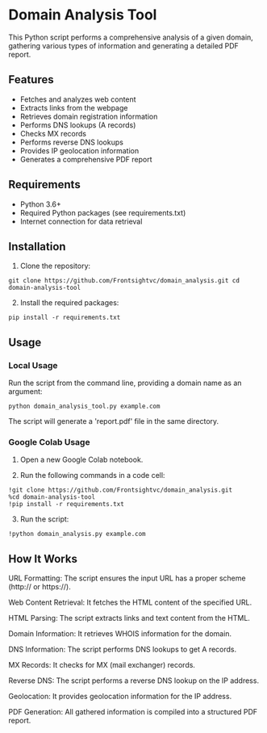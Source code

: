 # Domain Analysis Tool

This Python script performs a comprehensive analysis of a given domain, gathering various types of information and generating a detailed PDF report.

## Features

- Fetches and analyzes web content
- Extracts links from the webpage
- Retrieves domain registration information
- Performs DNS lookups (A records)
- Checks MX records
- Performs reverse DNS lookups
- Provides IP geolocation information
- Generates a comprehensive PDF report

## Requirements

- Python 3.6+
- Required Python packages (see requirements.txt)
- Internet connection for data retrieval

## Installation

1. Clone the repository:

```
git clone https://github.com/Frontsightvc/domain_analysis.git cd domain-analysis-tool
```

2. Install the required packages:

```
pip install -r requirements.txt
```


## Usage

### Local Usage

Run the script from the command line, providing a domain name as an argument:

``` 
python domain_analysis_tool.py example.com
```


The script will generate a 'report.pdf' file in the same directory.

### Google Colab Usage

1. Open a new Google Colab notebook.

2. Run the following commands in a code cell:

```
!git clone https://github.com/Frontsightvc/domain_analysis.git
%cd domain-analysis-tool
!pip install -r requirements.txt
```


3. Run the script:

```
!python domain_analysis.py example.com
```

## How It Works

URL Formatting: The script ensures the input URL has a proper scheme (http:// or https://).

Web Content Retrieval: It fetches the HTML content of the specified URL.

HTML Parsing: The script extracts links and text content from the HTML.

Domain Information: It retrieves WHOIS information for the domain.

DNS Information: The script performs DNS lookups to get A records.

MX Records: It checks for MX (mail exchanger) records.

Reverse DNS: The script performs a reverse DNS lookup on the IP address.

Geolocation: It provides geolocation information for the IP address.

PDF Generation: All gathered information is compiled into a structured PDF report.



